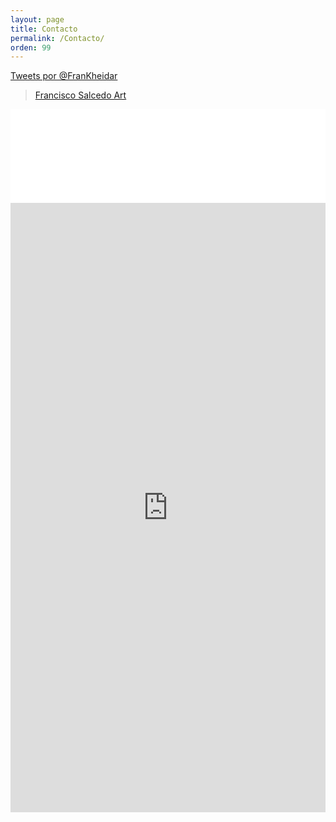 ```yaml
---
layout: page
title: Contacto
permalink: /Contacto/
orden: 99
---
```

<div id="fb-root"></div>
<script>(function(d, s, id) {
  var js, fjs = d.getElementsByTagName(s)[0];
  if (d.getElementById(id)) return;
  js = d.createElement(s); js.id = id;
  js.src = "//connect.facebook.net/es_ES/sdk.js#xfbml=1&version=v2.7";
  fjs.parentNode.insertBefore(js, fjs);
}(document, 'script', 'facebook-jssdk'));</script>

<div class="row">
  <div class="col-xs-12 col-md-4">
    <a class="twitter-timeline" href="https://twitter.com/FranKheidar" data-widget-id="280377796277178370"
      width="100%"
      height="365"
      >Tweets por @FranKheidar</a>
    <script>!function(d,s,id){var js,fjs=d.getElementsByTagName(s)[0];if(!d.getElementById(id)){js=d.createElement(s);js.id=id;js.src="//platform.twitter.com/widgets.js";fjs.parentNode.insertBefore(js,fjs);}}(document,"script","twitter-wjs");</script>
  </div>
  <div class="col-xs-12 col-md-4">
  			<div class="fb-page" data-href="https://www.facebook.com/FranSalcedoArt/" data-tabs="timeline" data-height="365" data-small-header="false" data-adapt-container-width="true" data-hide-cover="false" data-show-facepile="false"><blockquote cite="https://www.facebook.com/FranSalcedoArt/" class="fb-xfbml-parse-ignore"><a href="https://www.facebook.com/FranSalcedoArt/">Francisco Salcedo Art</a></blockquote></div>
  </div>
  <div class="col-xs-12 col-md-4">
  			<!-- LightWidget WIDGET --><script src="//lightwidget.com/widgets/lightwidget.js"></script><iframe src="//lightwidget.com/widgets/11b9e427e1785884ba4824b3528f0340.html" id="lightwidget_11b9e427e1" name="lightwidget_11b9e427e1"  scrolling="no" allowtransparency="true" class="lightwidget-widget" style="width: 100%; border: 0; overflow: hidden;"></iframe>
  </div>
</div>

<iframe src="https://docs.google.com/forms/d/e/1FAIpQLSeHhecKIl9XN582KyhuqZlVknD9KLpIYrT7QRF_5C4DHZo3pA/viewform?embedded=true#start=embed" width="100%" height="975px" frameborder="0" marginheight="0" marginwidth="0">Loading...</iframe>
